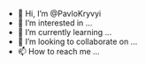 - 👋 Hi, I’m @PavloKryvyi
- 👀 I’m interested in ...
- 🌱 I’m currently learning ...
- 💞️ I’m looking to collaborate on ...
- 📫 How to reach me ...

<!---
PavloKryvyi/PavloKryvyi is a ✨ special ✨ repository because its `README.md` (this file) appears on your GitHub profile.
You can click the Preview link to take a look at your changes.
--->
